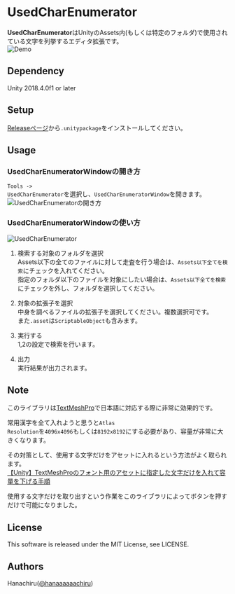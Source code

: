 # UsedCharEnumerator
<b>UsedCharEnumerator</b>はUnityのAssets内(もしくは特定のフォルダ)で使用されている文字を列挙するエディタ拡張です。  
![Demo](https://user-images.githubusercontent.com/46705432/119090937-3df76580-ba47-11eb-9c92-42ebc007910f.png)

## Dependency
Unity 2018.4.0f1 or later

## Setup
[Releaseページ](https://github.com/hanachiru/UsedCharEnumerator/releases)から`.unitypackage`をインストールしてください。

## Usage
### UsedCharEnumeratorWindowの開き方
<code>Tools -> UsedCharEnumerator</code>を選択し、<code>UsedCharEnumeratorWindow</code>を開きます。  
![UsedCharEnumeratorの開き方](https://user-images.githubusercontent.com/46705432/119091340-dee62080-ba47-11eb-9266-aa512014398e.png)
  
  
### UsedCharEnumeratorWindowの使い方
  
![UsedCharEnumerator](https://user-images.githubusercontent.com/46705432/119091685-6764c100-ba48-11eb-8377-5c03bbdfcab0.png)

1. 検索する対象のフォルダを選択  
Assets以下の全てのファイルに対して走査を行う場合は、<code>Assets以下全てを検索</code>にチェックを入れてください。  
指定のフォルダ以下のファイルを対象にしたい場合は、<code>Assets以下全てを検索</code>にチェックを外し、フォルダを選択してください。

2. 対象の拡張子を選択  
中身を調べるファイルの拡張子を選択してください。複数選択可です。  
また<code>.asset</code>は<code>ScriptableObject</code>も含みます。

3. 実行する  
1,2の設定で検索を行います。

4. 出力  
実行結果が出力されます。  

## Note
このライブラリは[TextMeshPro](https://docs.unity3d.com/ja/2019.4/Manual/com.unity.textmeshpro.html)で日本語に対応する際に非常に効果的です。  

常用漢字を全て入れようと思うと<code>Atlas Resolution</code>を<code>4096x4096</code>もしくは<code>8192x8192</code>にする必要があり、容量が非常に大きくなります。  

その対策として、使用する文字だけをアセットに入れるという方法がよく取られます。  
[【Unity】TextMeshProのフォント用のアセットに指定した文字だけを入れて容量を下げる手順](https://www.hanachiru-blog.com/entry/2019/06/06/114214)
  
使用する文字だけを取り出すという作業をこのライブラリによってボタンを押すだけで可能になりました。

## License
This software is released under the MIT License, see LICENSE.

## Authors
Hanachiru([@hanaaaaaachiru](https://twitter.com/hanaaaaaachiru))
